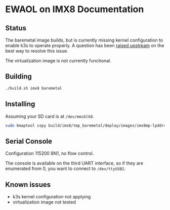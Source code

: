 # EWAOL on IMX8 Documentation

## Status

The baremetal image builds, but is currently missing kernel configuration to enable k3s to operate properly.  A question has been [raised upstream](https://github.com/Freescale/meta-freescale/issues/1087) on the best way to resolve this issue.

The virtualization image is not currently functional.

## Building

```bash
./build.sh imx8 baremetal
```

## Installing

Assuming your SD card is at ```/dev/mmcblk0```.

```bash
sudo bmaptool copy build/imx8/tmp_baremetal/deploy/images/imx8mp-lpddr4-evk/ewaol-baremetal-image-imx8mp-lpddr4-evk.wic.gz /dev/mmcblk0

```

## Serial Console

Configuration 115200 8N1, no flow control.

The console is available on the third UART interface, so if they are enumerated from 0, you want to connect to ```/dev/ttyUSB2```.

## Known issues

- k3s kernel configuration not applying
- virtualization image not tested
